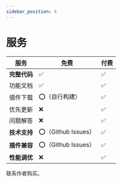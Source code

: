 ```yaml
---
sidebar_position: 4
---
```


# 服务

| 服务 | 免费 | 付费 |
|------|-----|--|
| **完整代码** | ✅ | ✅ |
| 功能文档 | ✅ | ✅ |
| 插件下载 | ⭕（自行构建） | ✅ |
| 优先更新 | ❌ | ✅ |
| 问题解答 | ❌ | ✅ |
| **技术支持** | ⭕（Github Issues） | ✅ |
| **插件兼容** | ⭕（Github Issues） | ✅ |
| **性能调优** | ❌ | ✅ |

联系作者购买。
